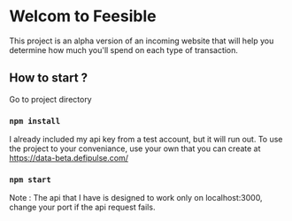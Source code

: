 # Welcom to Feesible

This project is an alpha version of an incoming website that will help you determine how much you'll spend on each type of transaction.

## How to start ?

Go to project directory
### `npm install`
I already included my api key from a test account, but it will run out. To use the project to your conveniance, use your own that you can create at https://data-beta.defipulse.com/
### `npm start`
Note : The api that I have is designed to work only on localhost:3000, change your port if the api request fails.

